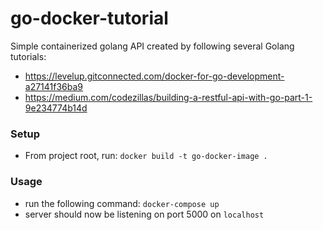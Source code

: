 # go-docker-tutorial
Simple containerized golang API created by following several Golang tutorials:

* https://levelup.gitconnected.com/docker-for-go-development-a27141f36ba9
* https://medium.com/codezillas/building-a-restful-api-with-go-part-1-9e234774b14d

### Setup
* From project root, run: `docker build -t go-docker-image .`

### Usage
* run the following command: `docker-compose up`
* server should now be listening on port 5000 on `localhost`
